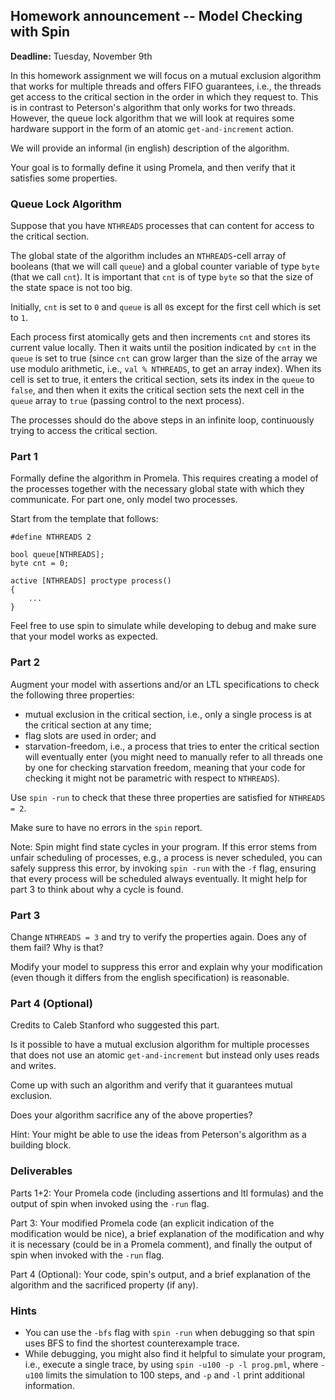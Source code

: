 
## Homework announcement -- Model Checking with Spin 

**Deadline:** Tuesday, November 9th

In this homework assignment we will focus on a mutual exclusion algorithm that works for multiple threads and offers FIFO guarantees, i.e., the threads get access to the critical section in the order in which they request to. This is in contrast to Peterson's algorithm that only works for two threads. However, the queue lock algorithm that we will look at requires some hardware support in the form of an atomic `get-and-increment` action.

We will provide an informal (in english) description of the algorithm.

Your goal is to formally define it using Promela, and then verify that it satisfies some properties.

### Queue Lock Algorithm

Suppose that you have `NTHREADS` processes that can content for access to the critical section. 

The global state of the algorithm includes an `NTHREADS`-cell array of booleans (that we will call `queue`) and a global counter variable of type `byte` (that we call `cnt`). It is important that `cnt` is of type `byte` so that the size of the state space is not too big.

Initially, `cnt` is set to `0` and `queue` is all `0`s except for the first cell which is set to `1`.

Each process first atomically gets and then increments `cnt` and stores its current value locally. Then it waits until the position indicated by `cnt` in the `queue` is set to true (since `cnt` can grow larger than the size of the array we use modulo arithmetic, i.e., `val % NTHREADS`, to get an array index). When its cell is set to true, it enters the critical section, sets its index in the `queue` to `false`, and then when it exits the critical section sets the next cell in the `queue` array to `true` (passing control to the next process).

The processes should do the above steps in an infinite loop, continuously trying to access the critical section.

### Part 1

Formally define the algorithm in Promela. This requires creating a model of the processes together with the necessary global state with which they communicate. For part one, only model two processes.

Start from the template that follows:

```promela
#define NTHREADS 2

bool queue[NTHREADS];
byte cnt = 0;

active [NTHREADS] proctype process()
{
    ...
}
```

Feel free to use spin to simulate while developing to debug and make sure that your model works as expected.

### Part 2

Augment your model with assertions and/or an LTL specifications to check the following three properties:
  - mutual exclusion in the critical section, i.e., only a single process is at the critical section at any time;
  - flag slots are used in order; and
  - starvation-freedom, i.e., a process that tries to enter the critical section will eventually enter (you might need to manually refer to all threads one by one for checking starvation freedom, meaning that your code for checking it might not be parametric with respect to `NTHREADS`).

Use `spin -run` to check that these three properties are satisfied for `NTHREADS = 2`.

Make sure to have no errors in the `spin` report.

Note: Spin might find state cycles in your program. If this error stems from unfair scheduling of processes, e.g., a process is never scheduled, you can safely suppress this error, by invoking `spin -run` with the `-f` flag, ensuring that every process will be scheduled always eventually. It might help for part 3 to think about why a cycle is found.

### Part 3

Change `NTHREADS = 3` and try to verify the properties again. Does any of them fail? Why is that?

Modify your model to suppress this error and explain why your modification (even though it differs from the english specification) is reasonable.

### Part 4 (Optional) 

Credits to Caleb Stanford who suggested this part.

Is it possible to have a mutual exclusion algorithm for multiple processes that does not use an atomic `get-and-increment` but instead only uses reads and writes.

Come up with such an algorithm and verify that it guarantees mutual exclusion.

Does your algorithm sacrifice any of the above properties?

Hint: Your might be able to use the ideas from Peterson's algorithm as a building block.

### Deliverables

Parts 1+2: Your Promela code (including assertions and ltl formulas) and the output of spin when invoked using the `-run` flag.

Part 3: Your modified Promela code (an explicit indication of the modification would be nice), a brief explanation of the modification and why it is necessary (could be in a Promela comment), and finally the output of spin when invoked with the `-run` flag.

Part 4 (Optional): Your code, spin's output, and a brief explanation of the algorithm and the sacrificed property (if any).

### Hints

- You can use the `-bfs` flag with `spin -run` when debugging so that spin uses BFS to find the shortest counterexample trace.
- While debugging, you might also find it helpful to simulate your program, i.e., execute a single trace, by using `spin -u100 -p -l prog.pml`, where `-u100` limits the simulation to 100 steps, and `-p` and `-l` print additional information. 